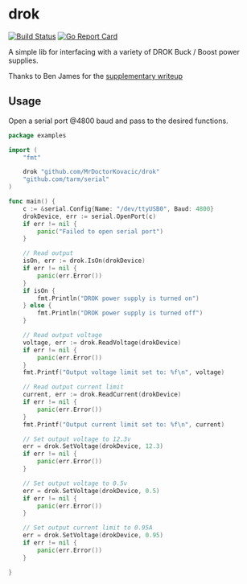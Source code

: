 # drok

[![Build Status](https://travis-ci.org/MrDoctorKovacic/drok.svg?branch=master)](https://travis-ci.org/MrDoctorKovacic/drok) [![Go Report Card](https://goreportcard.com/badge/github.com/MrDoctorKovacic/drok)](https://goreportcard.com/report/github.com/MrDoctorKovacic/drok)

A simple lib for interfacing with a variety of DROK Buck / Boost
power supplies.

Thanks to Ben James for the [supplementary writeup](https://benjames.io/2018/06/29/secret-uart-on-chinese-dcdc-converters/)

## Usage

Open a serial port @4800 baud and pass to the desired functions.

~~~~go
package examples

import (
    "fmt"

    drok "github.com/MrDoctorKovacic/drok"
    "github.com/tarm/serial"
)

func main() {
    c := &serial.Config{Name: "/dev/ttyUSB0", Baud: 4800}
    drokDevice, err := serial.OpenPort(c)
    if err != nil {
        panic("Failed to open serial port")
    }

    // Read output
    isOn, err := drok.IsOn(drokDevice)
    if err != nil {
        panic(err.Error())
    }
    if isOn {
        fmt.Println("DROK power supply is turned on")
    } else {
        fmt.Println("DROK power supply is turned off")
    }

    // Read output voltage
    voltage, err := drok.ReadVoltage(drokDevice)
    if err != nil {
        panic(err.Error())
    }
    fmt.Printf("Output voltage limit set to: %f\n", voltage)

    // Read output current limit
    current, err := drok.ReadCurrent(drokDevice)
    if err != nil {
        panic(err.Error())
    }
    fmt.Printf("Output current limit set to: %f\n", current)

    // Set output voltage to 12.3v
    err = drok.SetVoltage(drokDevice, 12.3)
    if err != nil {
        panic(err.Error())
    }

    // Set output voltage to 0.5v
    err = drok.SetVoltage(drokDevice, 0.5)
    if err != nil {
        panic(err.Error())
    }

    // Set output current limit to 0.95A
    err = drok.SetVoltage(drokDevice, 0.95)
    if err != nil {
        panic(err.Error())
    }

}
~~~~
